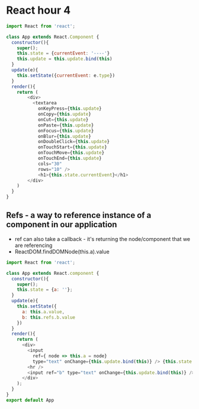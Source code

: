 # React hour 4

```js
import React from 'react';

class App extends React.Component {
  constructor(){
    super();
    this.state = {currentEvent: '----'}
    this.update = this.update.bind(this)
  }
  update(e){
    this.setState({currentEvent: e.type})
  }
  render(){
    return (
        <div>
          <textarea
            onKeyPress={this.update}
            onCopy={this.update}
            onCut={this.update}
            onPaste={this.update}
            onFocus={this.update}
            onBlur={this.update}
            onDoubleClick={this.update}
            onTouchStart={this.update}
            onTouchMove={this.update}
            onTouchEnd={this.update}
            cols="30"
            rows="10" />
            <h1>{this.state.currentEvent}</h1>
        </div>
    )
  }
}
```
## Refs - a way to reference instance of a component in our application
- ref can also take a callback - it's returning the node/component that we are referencing
- ReactDOM.findDOMNode(this.a).value
```js
import React from 'react';

class App extends React.component {
  constructor(){
    super();
    this.state = {a: ''};
  }
  update(e){
    this.setState({
      a: this.a.value,
      b: this.refs.b.value
    })
  }
  render(){
    return (
      <div>
        <input
          ref={ node => this.a = node}
          type="text" onChange={this.update.bind(this)} /> {this.state.a}
        <hr />
        <input ref="b" type="text" onChange={this.update.bind(this)} /> {this.state.a}
      </div>
    );
  }
}
export default App
```
